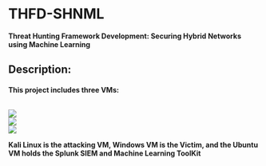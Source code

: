 # THFD-SHNML
<b>Threat Hunting Framework Development: Securing Hybrid Networks using Machine Learning</b>
<h2>Description: </h2>
<h4>This project includes three VMs: <br><br>

<img src="https://img.shields.io/badge/Ubuntu-orange?style=flat-square&logo=ubuntu"/><br>
<img src="https://img.shields.io/badge/Kali_Linux-blue?style=flat-square&logo=kalilinux"/><br>
<img src="https://img.shields.io/badge/Windows-red?style=flat-square&logo=windows&logoColor=white"/><br>

<p>Kali Linux is the attacking VM, Windows VM is the Victim, and the Ubuntu VM holds the Splunk SIEM and Machine Learning ToolKit</p>
